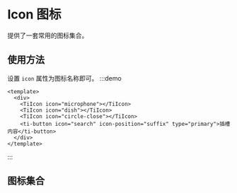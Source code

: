 # Icon 图标
提供了一套常用的图标集合。

## 使用方法
设置 `icon` 属性为图标名称即可。
:::demo
```vue
<template>
  <div>
    <TiIcon icon="microphone"></TiIcon>
    <TiIcon icon="dish"></TiIcon>
    <TiIcon icon="circle-close"></TiIcon>
    <ti-button icon="search" icon-position="suffix" type="primary">插槽内容</ti-button>
  </div>
</template>
```
:::

## 图标集合
<IconList />

